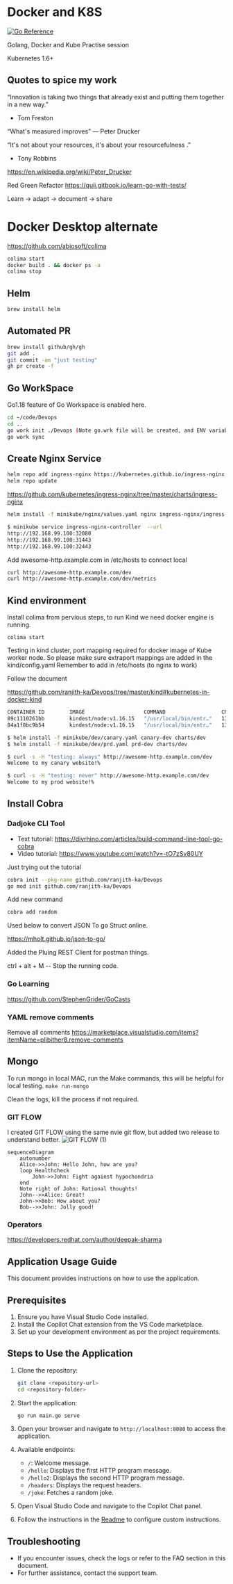 # Docker and K8S

[![Go Reference](https://pkg.go.dev/badge/github.com/ranjith-ka/Docker.svg)](https://pkg.go.dev/github.com/ranjith-ka/Devops)

Golang, Docker and Kube Practise session

Kubernetes 1.6+

## Quotes to spice my work

“Innovation is taking two things that already exist and putting them together in a new way.”
- Tom Freston

“What's measured improves”
― Peter Drucker

 “It's not about your resources, it's about your resourcefulness .”
 - Tony Robbins

<https://en.wikipedia.org/wiki/Peter_Drucker>

Red Green Refactor
<https://quii.gitbook.io/learn-go-with-tests/>

Learn -> adapt -> document -> share


# Docker Desktop alternate

<https://github.com/abiosoft/colima>

```bash
colima start
docker build . && docker ps -a 
colima stop
```

## Helm

```bash
brew install helm
```

## Automated PR

```bash
brew install github/gh/gh
git add .
git commit -am "just testing"
gh pr create -f
```

## Go WorkSpace

Go1.18 feature of Go Workspace is enabled here.

```bash
cd ~/code/Devops
cd ..
go work init ./Devops (Note go.wrk file will be created, and ENV variable was assinged)
go work sync
```

## Create Nginx Service

```bash
helm repo add ingress-nginx https://kubernetes.github.io/ingress-nginx
helm repo update
```

<https://github.com/kubernetes/ingress-nginx/tree/master/charts/ingress-nginx>

```bash
helm install -f minikube/nginx/values.yaml nginx ingress-nginx/ingress-nginx
```

```bash
$ minikube service ingress-nginx-controller  --url
http://192.168.99.100:32080
http://192.168.99.100:31443
http://192.168.99.100:32443
```

Add awesome-http.example.com in /etc/hosts to connect local

```bash
curl http://awesome-http.example.com/dev
curl http://awesome-http.example.com/dev/metrics
```

## Kind environment

Install colima from pervious steps, to run Kind we need docker engine is running.

`colima start`

Testing in kind cluster, port mapping required for docker image of Kube worker node. So please make sure extraport mappings are added in the kind/config.yaml
Remember to add in /etc/hosts (to nginx to work)

Follow the document

<https://github.com/ranjith-ka/Devops/tree/master/kind#kubernetes-in-docker-kind>

```bash
CONTAINER ID        IMAGE                   COMMAND                  CREATED             STATUS              PORTS                       NAMES
89c1110261bb        kindest/node:v1.16.15   "/usr/local/bin/entr…"   13 minutes ago      Up 13 minutes       127.0.0.1:65273->6443/tcp   openfaas-control-plane
84a1f8bc9b54        kindest/node:v1.16.15   "/usr/local/bin/entr…"   13 minutes ago      Up 13 minutes       0.0.0.0:32080->32080/tcp    openfaas-worker
```

```bash
$ helm install -f minikube/dev/canary.yaml canary-dev charts/dev
$ helm install -f minikube/dev/prd.yaml prd-dev charts/dev

$ curl -s -H "testing: always" http://awesome-http.example.com/dev
Welcome to my canary website!%

$ curl -s -H "testing: never" http://awesome-http.example.com/dev
Welcome to my prod website!%
```

## Install Cobra

### Dadjoke CLI Tool

-   Text tutorial: <https://divrhino.com/articles/build-command-line-tool-go-cobra>
-   Video tutorial: <https://www.youtube.com/watch?v=-tO7zSv80UY>

Just trying out the tutorial

```bash
cobra init --pkg-name github.com/ranjith-ka/Devops
go mod init github.com/ranjith-ka/Devops
```

Add new command

```bash
cobra add random
```

Used below to convert JSON To go Struct online.

<https://mholt.github.io/json-to-go/>

Added the Pluing REST Client for postman things.

ctrl + alt + M -- Stop the running code.

### Go Learning

<https://github.com/StephenGrider/GoCasts>

### YAML remove comments

Remove all comments <https://marketplace.visualstudio.com/items?itemName=plibither8.remove-comments>


## Mongo

To run mongo in local MAC, run the Make commands, this will be helpful for local testing.
`make run-mongo`

Clean the logs, kill the process if not required.

### GIT FLOW

I created GIT FLOW using the same nvie git flow, but added two release to understand better.
![GIT FLOW (1)](https://user-images.githubusercontent.com/33622670/128872191-266329c3-47ac-40cb-9ee6-c067bb733c2c.jpeg)

```mermaid
sequenceDiagram
    autonumber
    Alice->>John: Hello John, how are you?
    loop Healthcheck
        John->>John: Fight against hypochondria
    end
    Note right of John: Rational thoughts!
    John-->>Alice: Great!
    John->>Bob: How about you?
    Bob-->>John: Jolly good!
```

### Operators

<https://developers.redhat.com/author/deepak-sharma>


## Application Usage Guide

This document provides instructions on how to use the application.

## Prerequisites

1. Ensure you have Visual Studio Code installed.
2. Install the Copilot Chat extension from the VS Code marketplace.
3. Set up your development environment as per the project requirements.

## Steps to Use the Application

1. Clone the repository:
   ```bash
   git clone <repository-url>
   cd <repository-folder>
   ```

2. Start the application:
   ```bash
   go run main.go serve
   ```

3. Open your browser and navigate to `http://localhost:8080` to access the application.

4. Available endpoints:
   - `/`: Welcome message.
   - `/hello`: Displays the first HTTP program message.
   - `/hello2`: Displays the second HTTP program message.
   - `/headers`: Displays the request headers.
   - `/joke`: Fetches a random joke.

5. Open Visual Studio Code and navigate to the Copilot Chat panel.

6. Follow the instructions in the [Readme](../Readme.md) to configure custom instructions.

## Troubleshooting

- If you encounter issues, check the logs or refer to the FAQ section in this document.
- For further assistance, contact the support team.
